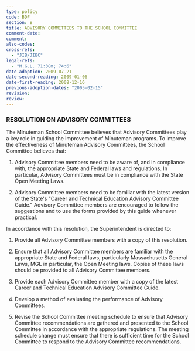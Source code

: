 ```yaml
---
type: policy
code: BDF
section: B
title: ADVISORY COMMITTEES TO THE SCHOOL COMMITTEE
comment-date:
comment:
also-codes:
cross-refs:
  - "JIB/JIBC"
legal-refs:
  - "M.G.L. 71:38m; 74:6"
date-adoption: 2009-07-21
date-second-reading: 2009-01-06
date-first-reading: 2008-12-16
previous-adoption-dates: "2005-02-15"
revision: 
review: 
---
```


### RESOLUTION ON ADVISORY COMMITTEES

The Minuteman School Committee believes that Advisory Committees play a key role in guiding the improvement of Minuteman programs. To improve the effectiveness of Minuteman Advisory Committees, the School Committee believes that:

1.	Advisory Committee members need to be aware of, and in compliance with, the appropriate State and Federal laws and regulations.  In particular, Advisory Committees must be in compliance with the State Open Meeting Laws.

2.	Advisory Committee members need to be familiar with the latest version of the State's "Career and Technical Education Advisory Committee Guide." Advisory Committee members are encouraged to follow the suggestions and to use the forms provided by this guide whenever practical.

In accordance with this resolution, the Superintendent is directed to:

1.	Provide all Advisory Committee members with a copy of this resolution.

2.	Ensure that all Advisory Committee members are familiar with the appropriate State and Federal laws, particularly Massachusetts General Laws, MGL in particular, the Open Meeting laws.  Copies of these laws should be provided to all Advisory Committee members.

3.	Provide each Advisory Committee member with a copy of the latest Career and Technical Education Advisory Committee Guide.

4.	Develop a method of evaluating the performance of Advisory Committees.

5.	Revise the School Committee meeting schedule to ensure that Advisory Committee recommendations are gathered and presented to the School Committee in accordance with the appropriate regulations.  The meeting schedule change must ensure that there is sufficient time for the School Committee to respond to the Advisory Committee recommendations.

